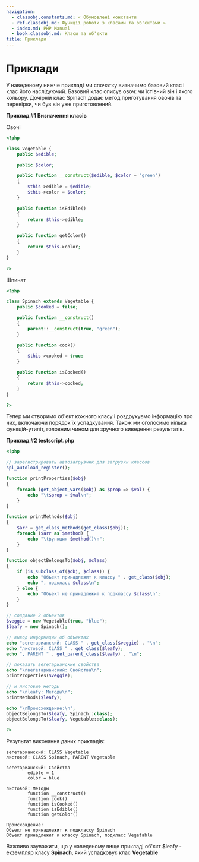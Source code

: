 ```yaml
---
navigation:
  - classobj.constants.md: « Обумовлені константи
  - ref.classobj.md: Функції роботи з класами та об'єктами »
  - index.md: PHP Manual
  - book.classobj.md: Класи та об'єкти
title: Приклади
---
```

# Приклади

У наведеному нижче прикладі ми спочатку визначимо базовий клас і клас його наслідуючий. Базовий клас описує овоч: чи їстівний він і якого кольору. Дочірній клас Spinach додає метод приготування овочів та перевірки, чи був він уже приготовлений.

**Приклад #1 Визначення класів**

Овочі

```php
<?php

class Vegetable {
    public $edible;

    public $color;

    public function __construct($edible, $color = "green")
    {
        $this->edible = $edible;
        $this->color = $color;
    }

    public function isEdible()
    {
        return $this->edible;
    }

    public function getColor()
    {
        return $this->color;
    }
}

?>
```

Шпинат

```php
<?php

class Spinach extends Vegetable {
    public $cooked = false;

    public function __construct()
    {
        parent::__construct(true, "green");
    }

    public function cook()
    {
        $this->cooked = true;
    }

    public function isCooked()
    {
        return $this->cooked;
    }
}

?>
```

Тепер ми створимо об'єкт кожного класу і роздрукуємо інформацію про них, включаючи порядок їх успадкування. Також ми оголосимо кілька функцій-утиліт, головним чином для зручного виведення результатів.

**Приклад #2 testscript.php**

```php
<?php

// зарегистрировать автозагрузчик для загрузки классов
spl_autoload_register();

function printProperties($obj)
{
    foreach (get_object_vars($obj) as $prop => $val) {
        echo "\t$prop = $val\n";
    }
}

function printMethods($obj)
{
    $arr = get_class_methods(get_class($obj));
    foreach ($arr as $method) {
        echo "\tфункция $method()\n";
    }
}

function objectBelongsTo($obj, $class)
{
    if (is_subclass_of($obj, $class)) {
        echo "Объект принадлежит к классу " . get_class($obj);
        echo ", подкласс $class\n";
    } else {
        echo "Объект не принадлежит к подклассу $class\n";
    }
}

// создание 2 объектов
$veggie = new Vegetable(true, "blue");
$leafy = new Spinach();

// вывод информации об объектах
echo "вегетарианский: CLASS " . get_class($veggie) . "\n";
echo "листовой: CLASS " . get_class($leafy);
echo ", PARENT " . get_parent_class($leafy) . "\n";

// показать вегетарианские свойства
echo "\nвегетарианский: Свойства\n";
printProperties($veggie);

// и листовые методы
echo "\nleafy: Методы\n";
printMethods($leafy);

echo "\nПроисхождение:\n";
objectBelongsTo($leafy, Spinach::class);
objectBelongsTo($leafy, Vegetable::class);

?>
```

Результат виконання даних прикладів:

```
вегетарианский: CLASS Vegetable
листовой: CLASS Spinach, PARENT Vegetable

вегетарианский: Свойства
        edible = 1
        color = blue

листовой: Методы
        function __construct()
        function cook()
        function isCooked()
        function isEdible()
        function getColor()

Происхождение:
Объект не принадлежит к подклассу Spinach
Объект принадлежит к классу Spinach, подкласс Vegetable
```

Важливо зауважити, що у наведеному вище прикладі об'єкт $leafy - екземпляр класу **Spinach**, який успадковує клас **Vegetable**
